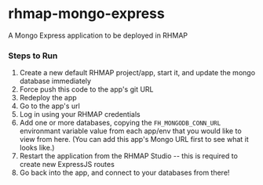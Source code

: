 # rhmap-mongo-express
A Mongo Express application to be deployed in RHMAP

### Steps to Run
1. Create a new default RHMAP project/app, start it, and update the mongo database immediately
2. Force push this code to the app's git URL
3. Redeploy the app
4. Go to the app's url
5. Log in using your RHMAP credentials
6. Add one or more databases, copying the `FH_MONGODB_CONN_URL` environmant variable value from each app/env that you would like to view from here. (You can add this app's Mongo URL first to see what it looks like.)
7. Restart the application from the RHMAP Studio -- this is required to create new ExpressJS routes
8. Go back into the app, and connect to your databases from there!
